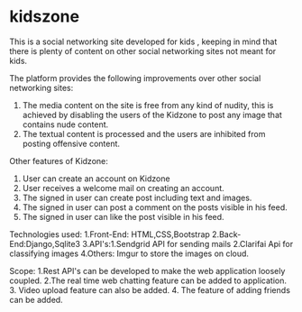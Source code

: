 # kidszone

This is a social networking site developed for kids , keeping in mind that there is plenty of content on other social networking sites not meant for kids.

The platform provides the following improvements over other social networking sites:
1. The media content on the site is free from any kind of nudity, this is achieved by disabling the users of the Kidzone to post any image that contains nude content.
2. The textual content is processed and the users are inhibited from posting offensive content.

Other features of Kidzone:
1. User can create an account on Kidzone
2. User receives a welcome mail on creating an account.
3. The signed in user can create post including text and images.
4. The signed in user can post a comment on the posts visible in his feed.
5. The signed in user can like the post visible in his feed.


Technologies used:
1.Front-End: HTML,CSS,Bootstrap
2.Back-End:Django,Sqlite3
3.API's:1.Sendgrid API for sending mails
        2.Clarifai Api for classifying images 
4.Others: Imgur to store the images on cloud.

Scope:
1.Rest API's can be developed to make the web application loosely coupled.
2.The real time web chatting feature can be added to application.
3. Video upload feature can also be added.
4. The feature of adding friends can be added.

